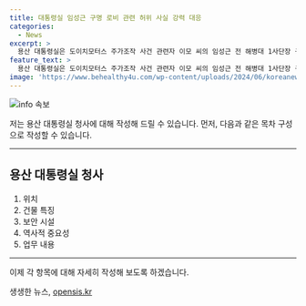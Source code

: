 ```yaml
---
title: 대통령실 임성근 구명 로비 관련 허위 사실 강력 대응
categories:
  - News
excerpt: >
  용산 대통령실은 도이치모터스 주가조작 사건 관련자 이모 씨의 임성근 전 해병대 1사단장 구명 로비 의혹에 대해 대통령 부부와의 무관을 강조하며 근거 없는 주장에 유감을 표하고, 허위 사실 유포에 강력히 대응할 예정이라 밝혔다. 고위공직자범죄수사처는 블랙펄인베스트먼트 대표 이모 씨의 녹음 파일을 통해 임 전 사단장의 구명 로비에 대한 가능성과 관련 의혹을 확인 중이다.
feature_text: >
  용산 대통령실은 도이치모터스 주가조작 사건 관련자 이모 씨의 임성근 전 해병대 1사단장 구명 로비 의혹에 대해 대통령 부부와의 무관을 강조하며 근거 없는 주장에 유감을 표하고, 허위 사실 유포에 강력히 대응할 예정이라 밝혔다. 고위공직자범죄수사처는 블랙펄인베스트먼트 대표 이모 씨의 녹음 파일을 통해 임 전 사단장의 구명 로비에 대한 가능성과 관련 의혹을 확인 중이다.
image: 'https://www.behealthy4u.com/wp-content/uploads/2024/06/koreanews.jpg'
---
```


<p><img src="https://www.behealthy4u.com/wp-content/uploads/2024/06/koreanews.jpg" alt="info 속보" /></p>

<p>저는 용산 대통령실 청사에 대해 작성해 드릴 수 있습니다. 먼저, 다음과 같은 목차 구성으로 작성할 수 있습니다.</p>

<hr />

<h2 data-ke-size="size26">용산 대통령실 청사</h2>

<ol>
<li>위치</li>
<li>건물 특징</li>
<li>보안 시설</li>
<li>역사적 중요성</li>
<li>업무 내용</li>
</ol>

<hr />

<p>이제 각 항목에 대해 자세히 작성해 보도록 하겠습니다.</p>
생생한 뉴스, <a href="https://opensis.kr" rel="dofollow">opensis.kr</a>



